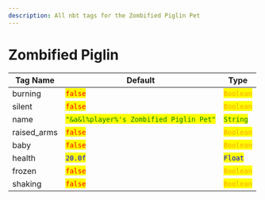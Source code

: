 ```yaml
---
description: All nbt tags for the Zombified Piglin Pet
---
```



# Zombified Piglin

| Tag Name     | Default                                                            | Type                                         |
| ------------ | ------------------------------------------------------------------ | -------------------------------------------- |
| burning | <mark style="color:red;">`false`</mark> | <mark style="color:orange;">`Boolean`</mark> |
| silent | <mark style="color:red;">`false`</mark> | <mark style="color:orange;">`Boolean`</mark> |
| name | <mark style="color:green;">`"&a&l%player%'s Zombified Piglin Pet"`</mark> | <mark style="color:green;">`String`</mark> |
| raised_arms | <mark style="color:red;">`false`</mark> | <mark style="color:orange;">`Boolean`</mark> |
| baby | <mark style="color:red;">`false`</mark> | <mark style="color:orange;">`Boolean`</mark> |
| health | <mark style="color:blue;">`20.0f`</mark> | <mark style="color:blue;">`Float`</mark> |
| frozen | <mark style="color:red;">`false`</mark> | <mark style="color:orange;">`Boolean`</mark> |
| shaking | <mark style="color:red;">`false`</mark> | <mark style="color:orange;">`Boolean`</mark> |

